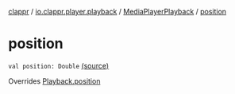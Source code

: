 [clappr](../../index.md) / [io.clappr.player.playback](../index.md) / [MediaPlayerPlayback](index.md) / [position](.)

# position

`val position: Double` [(source)](https://github.com/clappr/clappr-android/tree/dev/clappr/src/main/kotlin/io/clappr/player/playback/MediaPlayerPlayback.kt#L237)

Overrides [Playback.position](../../io.clappr.player.components/-playback/position.md)

